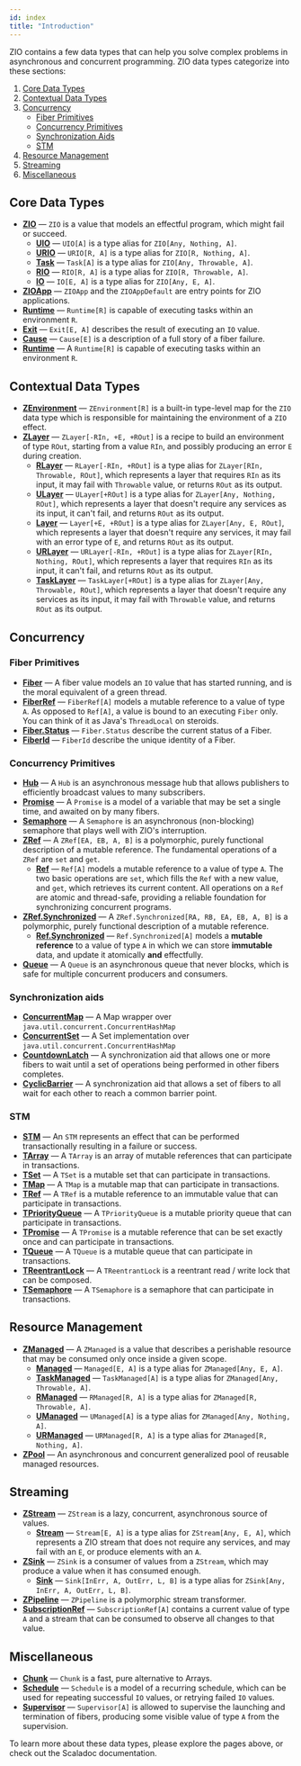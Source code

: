 ```yaml
---
id: index
title: "Introduction"
---
```


ZIO contains a few data types that can help you solve complex problems in asynchronous and concurrent programming. ZIO data types categorize into these sections:

1. [Core Data Types](#core-data-types)
2. [Contextual Data Types](#contextual-data-types)
3. [Concurrency](#concurrency)
    - [Fiber Primitives](#fiber-primitives)
    - [Concurrency Primitives](#concurrency-primitives)
    - [Synchronization Aids](#synchronization-aids)
    - [STM](#stm)
3. [Resource Management](#resource-management)
6. [Streaming](#streaming)
7. [Miscellaneous](#miscellaneous)

## Core Data Types
 - **[ZIO](core/zio/zio.md)** — `ZIO` is a value that models an effectful program, which might fail or succeed.
   + **[UIO](core/zio/uio.md)** — `UIO[A]` is a type alias for `ZIO[Any, Nothing, A]`.
   + **[URIO](core/zio/urio.md)** — `URIO[R, A]` is a type alias for `ZIO[R, Nothing, A]`.
   + **[Task](core/zio/task.md)** — `Task[A]` is a type alias for `ZIO[Any, Throwable, A]`.
   + **[RIO](core/zio/rio.md)** — `RIO[R, A]` is a type alias for `ZIO[R, Throwable, A]`.
   + **[IO](core/zio/io.md)** — `IO[E, A]` is a type alias for `ZIO[Any, E, A]`.
 - **[ZIOApp](core/zioapp.md)** — `ZIOApp` and the `ZIOAppDefault` are entry points for ZIO applications.
 - **[Runtime](core/runtime.md)** — `Runtime[R]` is capable of executing tasks within an environment `R`.
 - **[Exit](core/exit.md)** — `Exit[E, A]` describes the result of executing an `IO` value.
 - **[Cause](core/cause.md)** — `Cause[E]` is a description of a full story of a fiber failure. 
 - **[Runtime](core/runtime.md)** — A `Runtime[R]` is capable of executing tasks within an environment `R`.

## Contextual Data Types
- **[ZEnvironment](contextual/zenvironment.md)** — `ZEnvironment[R]` is a built-in type-level map for the `ZIO` data type which is responsible for maintaining the environment of a `ZIO` effect.
- **[ZLayer](contextual/zlayer.md)** — `ZLayer[-RIn, +E, +ROut]` is a recipe to build an environment of type `ROut`, starting from a value `RIn`, and possibly producing an error `E` during creation.
    + **[RLayer](contextual/rlayer.md)** — `RLayer[-RIn, +ROut]` is a type alias for `ZLayer[RIn, Throwable, ROut]`, which represents a layer that requires `RIn` as its input, it may fail with `Throwable` value, or returns `ROut` as its output.
    + **[ULayer](contextual/ulayer.md)** — `ULayer[+ROut]` is a type alias for `ZLayer[Any, Nothing, ROut]`, which represents a layer that doesn't require any services as its input, it can't fail, and returns `ROut` as its output.
    + **[Layer](contextual/layer.md)** — `Layer[+E, +ROut]` is a type alias for `ZLayer[Any, E, ROut]`, which represents a layer that doesn't require any services, it may fail with an error type of `E`, and returns `ROut` as its output.
    + **[URLayer](contextual/urlayer.md)** — `URLayer[-RIn, +ROut]` is a type alias for `ZLayer[RIn, Nothing, ROut]`, which represents a layer that requires `RIn` as its input, it can't fail, and returns `ROut` as its output.
    + **[TaskLayer](contextual/task-layer.md)** — `TaskLayer[+ROut]` is a type alias for `ZLayer[Any, Throwable, ROut]`, which represents a layer that doesn't require any services as its input, it may fail with `Throwable` value, and returns `ROut` as its output.

## Concurrency

### Fiber Primitives
 - **[Fiber](fiber/fiber.md)** — A fiber value models an `IO` value that has started running, and is the moral equivalent of a green thread.
 - **[FiberRef](fiber/fiberref.md)** — `FiberRef[A]` models a mutable reference to a value of type `A`. As opposed to `Ref[A]`, a value is bound to an executing `Fiber` only.  You can think of it as Java's `ThreadLocal` on steroids.
 - **[Fiber.Status](fiber/fiberstatus.md)** — `Fiber.Status` describe the current status of a Fiber.
 - **[FiberId](fiber/fiberid.md)** — `FiberId` describe the unique identity of a Fiber.
 
### Concurrency Primitives
 - **[Hub](concurrency/hub.md)** — A `Hub` is an asynchronous message hub that allows publishers to efficiently broadcast values to many subscribers.
 - **[Promise](concurrency/promise.md)** — A `Promise` is a model of a variable that may be set a single time, and awaited on by many fibers.
 - **[Semaphore](concurrency/semaphore.md)** — A `Semaphore` is an asynchronous (non-blocking) semaphore that plays well with ZIO's interruption.
- **[ZRef](concurrency/zref.md)** — A `ZRef[EA, EB, A, B]` is a polymorphic, purely functional description of a mutable reference. The fundamental operations of a `ZRef` are `set` and `get`.
  + **[Ref](concurrency/ref.md)** — `Ref[A]` models a mutable reference to a value of type `A`. The two basic operations are `set`, which fills the `Ref` with a new value, and `get`, which retrieves its current content. All operations on a `Ref` are atomic and thread-safe, providing a reliable foundation for synchronizing concurrent programs.
- **[ZRef.Synchronized](concurrency/zrefsynchronized.md)** — A `ZRef.Synchronized[RA, RB, EA, EB, A, B]` is a polymorphic, purely functional description of a mutable reference. 
  + **[Ref.Synchronized](concurrency/refsynchronized.md)** — `Ref.Synchronized[A]` models a **mutable reference** to a value of type `A` in which we can store **immutable** data, and update it atomically **and** effectfully.
 - **[Queue](concurrency/queue.md)** — A `Queue` is an asynchronous queue that never blocks, which is safe for multiple concurrent producers and consumers.

### Synchronization aids

- **[ConcurrentMap](sync/concurrentmap.md)** — A Map wrapper over `java.util.concurrent.ConcurrentHashMap`
- **[ConcurrentSet](sync/concurrentset.md)** — A Set implementation over `java.util.concurrent.ConcurrentHashMap`
- **[CountdownLatch](sync/countdownlatch.md)** — A synchronization aid that allows one or more fibers to wait until a
  set of operations being performed in other fibers completes.
- **[CyclicBarrier](sync/cyclicbarrier.md)** — A synchronization aid that allows a set of fibers to all wait for each
  other to reach a common barrier point.

### STM

- **[STM](stm/stm.md)** — An `STM` represents an effect that can be performed transactionally resulting in a failure or success.
- **[TArray](stm/tarray.md)** — A `TArray` is an array of mutable references that can participate in transactions.
- **[TSet](stm/tset.md)** — A `TSet` is a mutable set that can participate in transactions.
- **[TMap](stm/tmap.md)** — A `TMap` is a mutable map that can participate in transactions.
- **[TRef](stm/tref.md)** — A `TRef` is a mutable reference to an immutable value that can participate in transactions.
- **[TPriorityQueue](stm/tpriorityqueue.md)** — A `TPriorityQueue` is a mutable priority queue that can participate in transactions.
- **[TPromise](stm/tpromise.md)** — A `TPromise` is a mutable reference that can be set exactly once and can participate in transactions.
- **[TQueue](stm/tqueue.md)** — A `TQueue` is a mutable queue that can participate in transactions.
- **[TReentrantLock](stm/treentrantlock.md)** — A `TReentrantLock` is a reentrant read / write lock that can be composed.
- **[TSemaphore](stm/tsemaphore.md)** — A `TSemaphore` is a semaphore that can participate in transactions.

## Resource Management
- **[ZManaged](resource/zmanaged.md)** — A `ZManaged` is a value that describes a perishable resource that may be consumed only once inside a given scope.
    - **[Managed](resource/managed.md)** — `Managed[E, A]` is a type alias for `ZManaged[Any, E, A]`.
    - **[TaskManaged](resource/task-managed.md)** — `TaskManaged[A]` is a type alias for `ZManaged[Any, Throwable, A]`.
    - **[RManaged](resource/rmanaged.md)** — `RManaged[R, A]` is a type alias for `ZManaged[R, Throwable, A]`.
    - **[UManaged](resource/umanaged.md)** — `UManaged[A]` is a type alias for `ZManaged[Any, Nothing, A]`.
    - **[URManaged](resource/urmanaged.md)** — `URManaged[R, A]` is a type alias for `ZManaged[R, Nothing, A]`.
- **[ZPool](resource/zpool.md)** — An asynchronous and concurrent generalized pool of reusable managed resources.

## Streaming
- **[ZStream](stream/zstream.md)** — `ZStream` is a lazy, concurrent, asynchronous source of values.
   + **[Stream](stream/stream.md)** — `Stream[E, A]` is a type alias for `ZStream[Any, E, A]`, which represents a ZIO stream that does not require any services, and may fail with an `E`, or produce elements with an `A`. 
- **[ZSink](stream/zsink.md)** — `ZSink` is a consumer of values from a `ZStream`, which may produce a value when it has consumed enough.
   + **[Sink](stream/sink.md)** — `Sink[InErr, A, OutErr, L, B]` is a type alias for `ZSink[Any, InErr, A, OutErr, L, B]`.
- **[ZPipeline](stream/zpipeline.md)** — `ZPipeline` is a polymorphic stream transformer.
- **[SubscriptionRef](stream/subscriptionref.md)** — `SubscriptionRef[A]` contains a current value of type `A` and a stream that can be consumed to observe all changes to that value.
 
## Miscellaneous
- **[Chunk](misc/chunk.md)** — `Chunk` is a fast, pure alternative to Arrays.
- **[Schedule](misc/schedule.md)** — `Schedule` is a model of a recurring schedule, which can be used for repeating successful `IO` values, or retrying failed `IO` values.
- **[Supervisor](misc/supervisor.md)** — `Supervisor[A]` is allowed to supervise the launching and termination of fibers, producing some visible value of type `A` from the supervision.

To learn more about these data types, please explore the pages above, or check out the Scaladoc documentation.
